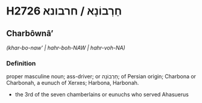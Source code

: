 # H2726 חַרְבוֹנָא / חרבונא

## Charbôwnâʼ

_(khar-bo-naw' | hahr-boh-NAW | hahr-voh-NA)_

### Definition

proper masculine noun; ass-driver; or חַרְבוֹנָה; of Persian origin; Charbona or Charbonah, a eunuch of Xerxes; Harbona, Harbonah.

- the 3rd of the seven chamberlains or eunuchs who served Ahasuerus
